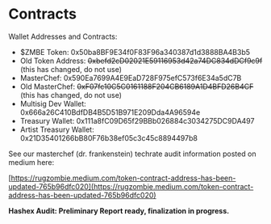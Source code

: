 # Contracts

Wallet Addresses and Contracts:

* $ZMBE Token: 0x50ba8BF9E34f0F83F96a340387d1d3888BA4B3b5
* Old Token Address: ~~0xbefd2cD02021E59116953d42a74DC834dDCf9c9f~~ \(this has changed, do not use\) 
* MasterChef: 0x590Ea7699A4E9EaD728F975efC573f6E34a5dC7B
* Old MasterChef: ~~0xF07fc10C5C0161188F204CB6189A1D4BFD26B4CF~~ \(this has changed, do not use\) 
* Multisig Dev Wallet: 0x666a26C410BdfDB4B5D51B971E209Dda4A96594e
* Treasury Wallet: 0x111a8fC09D65f29BBb026884c3034275DC9DA497
* Artist Treasury Wallet: 0x21D35401266bB80F76b38ef05c3c45c8894497b8

See our masterchef \(dr. frankenstein\) techrate audit information posted on medium here: 

[https://rugzombie.medium.com/token-contract-address-has-been-updated-765b96dfc020](https://rugzombie.medium.com/token-contract-address-has-been-updated-765b96dfc020)

**Hashex Audit: Preliminary Report ready, finalization in progress.**  


